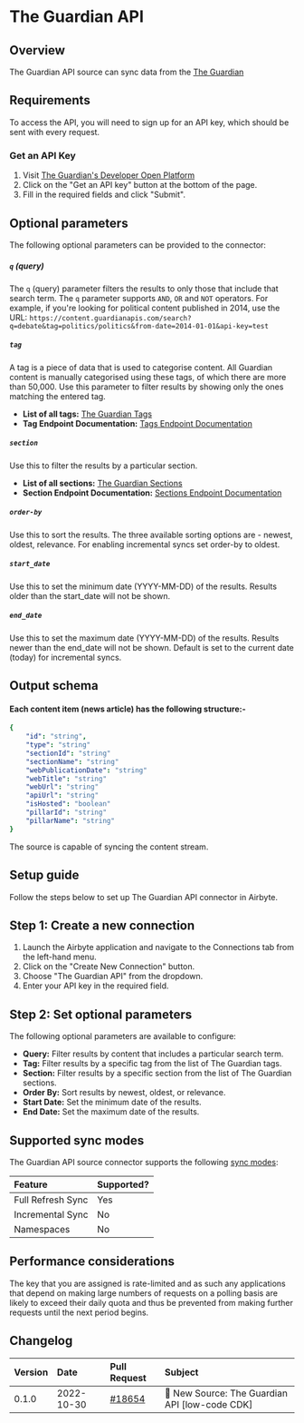 # The Guardian API

## Overview

The Guardian API source can sync data from the [The Guardian](https://open-platform.theguardian.com/)

## Requirements

To access the API, you will need to sign up for an API key, which should be sent with every request. 

### Get an API Key 

1. Visit [The Guardian's Developer Open Platform](https://open-platform.theguardian.com/access)
2. Click on the "Get an API key" button at the bottom of the page.
3. Fill in the required fields and click "Submit".

## Optional parameters 

The following optional parameters can be provided to the connector: 

##### `q` (query)

The `q` (query) parameter filters the results to only those that include that search term. The `q` parameter supports `AND`, `OR` and `NOT` operators. For example, if you're looking for political content published in 2014, use the URL: 
```https://content.guardianapis.com/search?q=debate&tag=politics/politics&from-date=2014-01-01&api-key=test```

##### `tag`

A tag is a piece of data that is used to categorise content. All Guardian content is manually categorised using these tags, of which there are more than 50,000. Use this parameter to filter results by showing only the ones matching the entered tag. 
* **List of all tags:** <a href="https://content.guardianapis.com/tags?api-key=test">The Guardian Tags</a>
* **Tag Endpoint Documentation:** <a href="https://open-platform.theguardian.com/documentation/tag">Tags Endpoint Documentation</a>


##### `section`

Use this to filter the results by a particular section. 
* **List of all sections:** <a href="https://content.guardianapis.com/sections?api-key=test">The Guardian Sections</a>
* **Section Endpoint Documentation:** <a href="https://open-platform.theguardian.com/documentation/section">Sections Endpoint Documentation</a>

##### `order-by`

Use this to sort the results. The three available sorting options are - newest, oldest, relevance. For enabling incremental syncs set order-by to oldest.

##### `start_date`

Use this to set the minimum date (YYYY-MM-DD) of the results. Results older than the start_date will not be shown.

##### `end_date`

Use this to set the maximum date (YYYY-MM-DD) of the results. Results newer than the end_date will not be shown. Default is set to the current date (today) for incremental syncs.

## Output schema

#### Each content item (news article) has the following structure:-

```yaml
{
    "id": "string",
    "type": "string"
    "sectionId": "string"
    "sectionName": "string"
    "webPublicationDate": "string"
    "webTitle": "string"
    "webUrl": "string"
    "apiUrl": "string"
    "isHosted": "boolean"
    "pillarId": "string"
    "pillarName": "string"
}
```

The source is capable of syncing the content stream.

## Setup guide

Follow the steps below to set up The Guardian API connector in Airbyte.

## Step 1: Create a new connection 

1. Launch the Airbyte application and navigate to the Connections tab from the left-hand menu.
2. Click on the "Create New Connection" button.
3. Choose "The Guardian API" from the dropdown.
4. Enter your API key in the required field.

## Step 2: Set optional parameters 

The following optional parameters are available to configure: 

- **Query:** Filter results by content that includes a particular search term.
- **Tag:** Filter results by a specific tag from the list of The Guardian tags. 
- **Section:** Filter results by a specific section from the list of The Guardian sections.
- **Order By:** Sort results by newest, oldest, or relevance.
- **Start Date:** Set the minimum date of the results.
- **End Date:** Set the maximum date of the results.

## Supported sync modes

The Guardian API source connector supports the following [sync modes](https://docs.airbyte.io/integrations/sources/the-guardian-api):

| Feature           | Supported? |
| :---------------- | :--------- |
| Full Refresh Sync | Yes        |
| Incremental Sync  | No         |
| Namespaces        | No         |

## Performance considerations

The key that you are assigned is rate-limited and as such any applications that depend on making large numbers of requests on a polling basis are likely to exceed their daily quota and thus be prevented from making further requests until the next period begins.

## Changelog

| Version | Date       | Pull Request                                              | Subject                                        |
| :------ | :--------- | :-------------------------------------------------------- | :--------------------------------------------- |
| 0.1.0   | 2022-10-30 | [#18654](https://github.com/airbytehq/airbyte/pull/18654) | 🎉 New Source: The Guardian API [low-code CDK] |